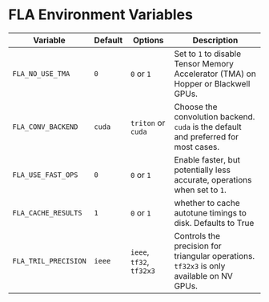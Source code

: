 # FLA Environment Variables

| Variable | Default | Options | Description |
| --- | --- | --- | --- |
| `FLA_NO_USE_TMA` | `0` | `0` or `1` | Set to `1` to disable Tensor Memory Accelerator (TMA) on Hopper or Blackwell GPUs. |
| `FLA_CONV_BACKEND` | `cuda` | `triton` or `cuda` | Choose the convolution backend. `cuda` is the default and preferred for most cases. |
| `FLA_USE_FAST_OPS` | `0` | `0` or `1` | Enable faster, but potentially less accurate, operations when set to `1`. |
| `FLA_CACHE_RESULTS` | `1` | `0` or `1` | whether to cache autotune timings to disk. Defaults to True |
| `FLA_TRIL_PRECISION` | `ieee` | `ieee`, `tf32`, `tf32x3` | Controls the precision for triangular operations. `tf32x3` is only available on NV GPUs. |
